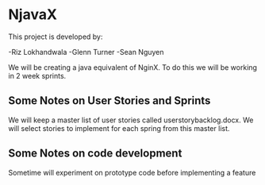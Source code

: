# NjavaX
This project is developed by:

-Riz Lokhandwala
-Glenn Turner
-Sean Nguyen

We will be creating a java equivalent of NginX. To do this we will be working in 2 week sprints.

## Some Notes on User Stories and Sprints
We will keep a master list of user stories called userstorybacklog.docx.  We will select stories to implement for each spring from this master list.

## Some Notes on code development
Sometime will experiment on prototype code before implementing a feature